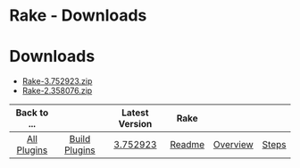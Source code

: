 
Rake - Downloads
================

# Downloads

- [Rake-3.752923.zip](https://raw.githubusercontent.com/UrbanCode/IBM-UCB-PLUGINS/main/files/Rake/Rake-3.752923.zip)
- [Rake-2.358076.zip](https://raw.githubusercontent.com/UrbanCode/IBM-UCB-PLUGINS/main/files/Rake/Rake-2.358076.zip)

|Back to ...||Latest Version|Rake |||
| :---: | :---: | :---: | :---: | :---: | :---: |
|[All Plugins](../../index.md)|[Build Plugins](../README.md)|[3.752923](https://raw.githubusercontent.com/UrbanCode/IBM-UCB-PLUGINS/main/files/Rake/Rake-3.752923.zip)|[Readme](README.md)|[Overview](overview.md)|[Steps](steps.md)|
